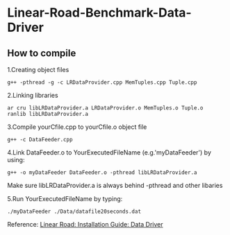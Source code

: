 # Linear-Road-Benchmark-Data-Driver

## How to compile

1.Creating object files

```
g++ -pthread -g -c LRDataProvider.cpp MemTuples.cpp Tuple.cpp
```
2.Linking libraries
```
ar cru libLRDataProvider.a LRDataProvider.o MemTuples.o Tuple.o    				
ranlib libLRDataProvider.a
```
3.Compile yourCfile.cpp to yourCfile.o object file
```
g++ -c DataFeeder.cpp
```
4.Link DataFeeder.o to YourExecutedFileName (e.g.'myDataFeeder') by using:
```
g++ -o myDataFeeder DataFeeder.o -pthread libLRDataProvider.a
```
Make sure libLRDataProvider.a is always behind -pthread and other libaries

5.Run YourExecutedFileName by typing:
```
./myDataFeeder ./Data/datafile20seconds.dat
```
Reference: [Linear Road: Installation Guide: Data Driver](http://www.cs.brandeis.edu/~linearroad/datadriverinstall.html)